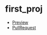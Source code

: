 # first_proj
* [Preview](https://igorskiy.github.io/first_proj/)
* [PullRequest](https://github.com/Igorskiy/first_proj/pull/1/files)
